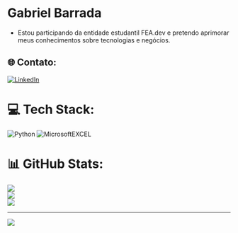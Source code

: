 # Gabriel Barrada
* Estou participando da entidade estudantil FEA.dev e pretendo aprimorar meus conhecimentos sobre tecnologias e negócios.


## 🌐 Contato:
[![LinkedIn](https://img.shields.io/badge/LinkedIn-%230077B5.svg?logo=linkedin&logoColor=white)](https://www.linkedin.com/in/gabriel-barrada-34bb47260/) 

# 💻 Tech Stack:
![Python](https://img.shields.io/badge/python-3670A0?style=for-the-badge&logo=python&logoColor=ffdd54)
![MicrosoftEXCEL]([[https://techcommunity.microsoft.com/t5/image/serverpage/image-id/375416i783713B05CAD4A92/image-size/medium?v=v2&px=400](https://camo.githubusercontent.com/3accba4a9c3c86c5cd18300b2fc80c4890666662e6ea18361d16d9974a6d8590/68747470733a2f2f696d672e736869656c64732e696f2f62616467652f4d6963726f736f66745f457863656c2d3231373334363f7374796c653d666f722d7468652d6261646765266c6f676f3d6d6963726f736f66742d657863656c266c6f676f436f6c6f723d7768697465))
# 📊 GitHub Stats:
![](https://github-readme-stats.vercel.app/api?username=Gabriel-Barrada&theme=highcontrast&hide_border=true&include_all_commits=false&count_private=false)<br/>
![](https://github-readme-streak-stats.herokuapp.com/?user=Gabriel-Barrada&theme=highcontrast&hide_border=true)<br/>
![](https://github-readme-stats.vercel.app/api/top-langs/?username=Gabriel-Barrada&theme=highcontrast&hide_border=true&include_all_commits=false&count_private=false&layout=compact)

---
[![](https://visitcount.itsvg.in/api?id=Gabriel-Barrada&icon=2&color=13)](https://visitcount.itsvg.in)

<!-- Proudly created with GPRM ( https://gprm.itsvg.in ) -->
